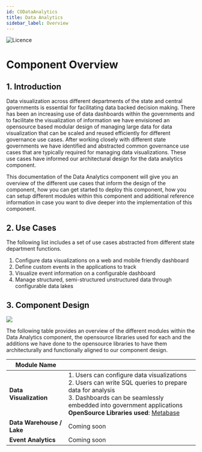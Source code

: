 ```yaml
---
id: CODataAnalytics
title: Data Analytics
sidebar_label: Overview
---
```

![Licence](https://img.shields.io/badge/Licence-MIT-blue.svg)

# Component Overview

## 1. Introduction

Data visualization across different departments of the state and central governments is essential for facilitating data backed decision making. There has been an increasing use of data dashboards within the governments and to facilitate the visualization of information we have envisioned an opensource based modular design of managing large data for data visualization that can be scaled and reused efficiently for different governance use cases. After working closely with different state governments we have identified and abstracted common governance use cases that are typically required for managing data visualizations. These use cases have informed our architectural design for the data analytics component.

This documentation of the Data Analytics component will give you an overview of the different use cases that inform the design of the component, how you can get started to deploy this component, how you can setup different modules within this component and additional reference information in case you want to dive deeper into the implementation of this component.

## 2. Use Cases

The following list includes a set of use cases abstracted from different state department functions.

1. Configure data visualizations on a web and mobile friendly dashboard
2. Define custom events in the applications to track 
3. Visualize event information on a configurable dashboard
4. Manage structured, semi-structured unstructured data through configurable data lakes

## 3. Component Design

![](https://samagra-development.github.io/docs/img/datanalytics.png)

The following table provides an overview of the different modules within the Data Analytics component, the opensource libraries used for each and the additions we have done to the opensource libraries to have them architecturally and functionally aligned to our component design. 

| Module Name                       |                                                                                                                                                                                                                                                                                                                                                                                                                                                                                                                    |
|-----------------------------------|--------------------------------------------------------------------------------------------------------------------------------------------------------------------------------------------------------------------------------------------------------------------------------------------------------------------------------------------------------------------------------------------------------------------------------------------------------------------------------------------------------------------|
| **Data Visualization**            | 1. Users can configure data visualizations <br/>2. Users can write SQL queries to prepare data for analysis <br/>3. Dashboards can be seamlessly embedded into government applications <br/>**OpenSource Libraries used**: [Metabase](https://metabase.com)                                                                                                                                                                                                               |
| **Data Warehouse / Lake**          | Coming soon |                                                          |
| **Event Analytics**             | Coming soon |
